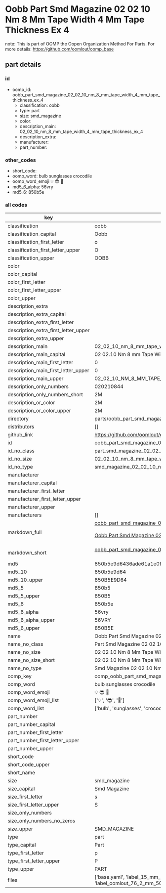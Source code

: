 # Oobb Part Smd Magazine 02 02 10 Nm 8 Mm Tape Width 4 Mm Tape Thickness Ex 4  

note: This is part of OOMP the Oopen Organization Method For Parts. For more details: https://github.com/oomlout/oomp_base

##  part details





### id
* oomp_id: oobb_part_smd_magazine_02_02_10_nm_8_mm_tape_width_4_mm_tape_thickness_ex_4
  * classification: oobb
  * type: part
  * size: smd_magazine
  * color: 
  * description_main: 02_02_10_nm_8_mm_tape_width_4_mm_tape_thickness_ex_4
  * description_extra: 
  * manufacturer: 
  * part_number: 

### other_codes
* short_code: 
* oomp_word: bulb sunglasses crocodile
* oomp_word_emoji :bulb: :sunglasses: :crocodile:
* md5_6_alpha: 56vry
* md5_6: 850b5e

### all codes 
| key | value |  
| --- | --- |  
| classification | oobb |  
| classification_capital | Oobb |  
| classification_first_letter | o |  
| classification_first_letter_upper | O |  
| classification_upper | OOBB |  
| color |  |  
| color_capital |  |  
| color_first_letter |  |  
| color_first_letter_upper |  |  
| color_upper |  |  
| description_extra |  |  
| description_extra_capital |  |  
| description_extra_first_letter |  |  
| description_extra_first_letter_upper |  |  
| description_extra_upper |  |  
| description_main | 02_02_10_nm_8_mm_tape_width_4_mm_tape_thickness_ex_4 |  
| description_main_capital | 02 02.10 Nm 8 mm Tape Width 4 mm Tape Thickness Ex 4 |  
| description_main_first_letter | 0 |  
| description_main_first_letter_upper | 0 |  
| description_main_upper | 02_02_10_NM_8_MM_TAPE_WIDTH_4_MM_TAPE_THICKNESS_EX_4 |  
| description_only_numbers | 020210844 |  
| description_only_numbers_short | 2M |  
| description_or_color | 2M |  
| description_or_color_upper | 2M |  
| directory | parts/oobb_part_smd_magazine_02_02_10_nm_8_mm_tape_width_4_mm_tape_thickness_ex_4 |  
| distributors | [] |  
| github_link | https://github.com/oomlout/oomlout_oomp_part_src/tree/main/parts/oobb_part_smd_magazine_02_02_10_nm_8_mm_tape_width_4_mm_tape_thickness_ex_4/working |  
| id | oobb_part_smd_magazine_02_02_10_nm_8_mm_tape_width_4_mm_tape_thickness_ex_4 |  
| id_no_class | part_smd_magazine_02_02_10_nm_8_mm_tape_width_4_mm_tape_thickness_ex_4 |  
| id_no_size | 02_02_10_nm_8_mm_tape_width_4_mm_tape_thickness_ex_4 |  
| id_no_type | smd_magazine_02_02_10_nm_8_mm_tape_width_4_mm_tape_thickness_ex_4 |  
| manufacturer |  |  
| manufacturer_capital |  |  
| manufacturer_first_letter |  |  
| manufacturer_first_letter_upper |  |  
| manufacturer_upper |  |  
| manufacturers | [] |  
| markdown_full | [oobb_part_smd_magazine_02_02_10_nm_8_mm_tape_width_4_mm_tape_thickness_ex_4](https://github.com/oomlout/oomlout_oomp_part_src/tree/main/parts/oobb_part_smd_magazine_02_02_10_nm_8_mm_tape_width_4_mm_tape_thickness_ex_4/working)<br>[](https://github.com/oomlout/oomlout_oomp_part_src/tree/main/parts/oobb_part_smd_magazine_02_02_10_nm_8_mm_tape_width_4_mm_tape_thickness_ex_4/working)<br>[Oobb Part Smd Magazine 02 02 10 Nm 8 Mm Tape Width 4 Mm Tape Thickness Ex 4](https://github.com/oomlout/oomlout_oomp_part_src/tree/main/parts/oobb_part_smd_magazine_02_02_10_nm_8_mm_tape_width_4_mm_tape_thickness_ex_4/working)<br><br> |  
| markdown_short | [oobb_part_smd_magazine_02_02_10_nm_8_mm_tape_width_4_mm_tape_thickness_ex_4](https://github.com/oomlout/oomlout_oomp_part_src/tree/main/parts/oobb_part_smd_magazine_02_02_10_nm_8_mm_tape_width_4_mm_tape_thickness_ex_4/working)<br><br> |  
| md5 | 850b5e9d6436ade61a1e0f698200b07d |  
| md5_10 | 850b5e9d64 |  
| md5_10_upper | 850B5E9D64 |  
| md5_5 | 850b5 |  
| md5_5_upper | 850B5 |  
| md5_6 | 850b5e |  
| md5_6_alpha | 56vry |  
| md5_6_alpha_upper | 56VRY |  
| md5_6_upper | 850B5E |  
| name | Oobb Part Smd Magazine 02 02 10 Nm 8 Mm Tape Width 4 Mm Tape Thickness Ex 4 |  
| name_no_class | Part Smd Magazine 02 02 10 Nm 8 Mm Tape Width 4 Mm Tape Thickness Ex 4 |  
| name_no_size | 02 02 10 Nm 8 Mm Tape Width 4 Mm Tape Thickness Ex 4 |  
| name_no_size_short | 02 02 10 Nm 8 Mm Tape Width 4 Mm Tape Thickness Ex 4 |  
| name_no_type | Smd Magazine 02 02 10 Nm 8 Mm Tape Width 4 Mm Tape Thickness Ex 4 |  
| oomp_key | oomp_oobb_part_smd_magazine_02_02_10_nm_8_mm_tape_width_4_mm_tape_thickness_ex_4 |  
| oomp_word | bulb sunglasses crocodile |  
| oomp_word_emoji | :bulb: :sunglasses: :crocodile: |  
| oomp_word_emoji_list | [':bulb:', ':sunglasses:', ':crocodile:'] |  
| oomp_word_list | ['bulb', 'sunglasses', 'crocodile'] |  
| part_number |  |  
| part_number_capital |  |  
| part_number_first_letter |  |  
| part_number_first_letter_upper |  |  
| part_number_upper |  |  
| short_code |  |  
| short_code_upper |  |  
| short_name |  |  
| size | smd_magazine |  
| size_capital | Smd Magazine |  
| size_first_letter | s |  
| size_first_letter_upper | S |  
| size_only_numbers |  |  
| size_only_numbers_no_zeros |  |  
| size_upper | SMD_MAGAZINE |  
| type | part |  
| type_capital | Part |  
| type_first_letter | p |  
| type_first_letter_upper | P |  
| type_upper | PART |  
| files | ['base.yaml', 'label_15_mm_30_mm.pdf', 'label_15_mm_30_mm.svg', 'label_76_2_mm_50_8_mm.pdf', 'label_76_2_mm_50_8_mm.svg', 'label_oomlout_76_2_mm_50_8_mm.pdf', 'label_oomlout_76_2_mm_50_8_mm.svg', 'readme.md', 'working.json', 'working.yaml'] |  
